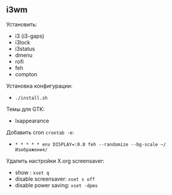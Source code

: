 ## i3wm

Установить:
* i3 (i3-gaps)
* i3lock
* i3status
* dmenu
* rofi
* feh
* compton

Установка конфигурации:
* `./install.sh`

Темы для GTK:
* lxappearance

Добавить cron `crontab -e`:
* `* * * * * env DISPLAY=:0.0 feh --randomize --bg-scale ~/Изображения/`

Удалить настройки X.org screensaver:
* show : `xset q`
* disable screensaver: `xset s off`
* disable power saving: `xset -dpms`
